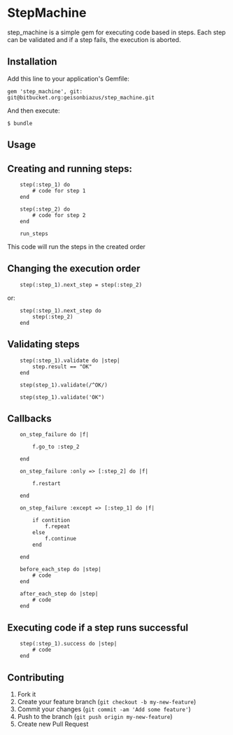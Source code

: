 # StepMachine

step_machine is a simple gem for executing code based in steps. Each step can be validated and if a step fails, the execution is aborted. 

## Installation

Add this line to your application's Gemfile:

    gem 'step_machine', git: git@bitbucket.org:geisonbiazus/step_machine.git

And then execute:

    $ bundle

## Usage

## Creating and running steps:

		step(:step_1) do
			# code for step 1
		end

		step(:step_2) do
			# code for step 2
		end

		run_steps

This code will run the steps in the created order

## Changing the execution order

		step(:step_1).next_step = step(:step_2)

or:

		step(:step_1).next_step do
			step(:step_2)
		end

## Validating steps

		step(:step_1).validate do |step|
			step.result == "OK"
		end

		step(step_1).validate(/^OK/)

		step(step_1).validate('OK")

## Callbacks

		on_step_failure do |f|

			f.go_to :step_2			

		end

		on_step_failure :only => [:step_2] do |f|

			f.restart

		end

		on_step_failure :except => [:step_1] do |f|

			if contition
				f.repeat
			else
				f.continue
			end

		end

		before_each_step do |step|
			# code
		end

		after_each_step do |step|
			# code
		end

## Executing code if a step runs successful

		step(:step_1).success do |step|
			# code
		end


## Contributing

1. Fork it
2. Create your feature branch (`git checkout -b my-new-feature`)
3. Commit your changes (`git commit -am 'Add some feature'`)
4. Push to the branch (`git push origin my-new-feature`)
5. Create new Pull Request
